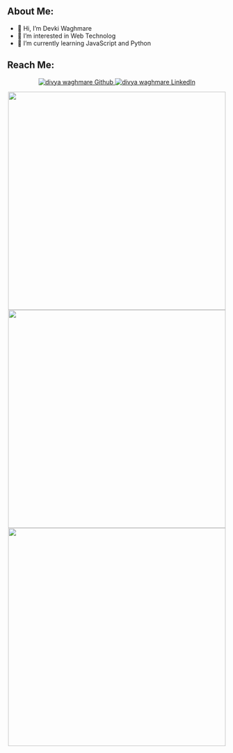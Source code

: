 ## About Me:

- 👋 Hi, I’m Devki Waghmare
- 👀 I’m interested in Web Technolog
- 🌱 I’m currently learning JavaScript and Python

## Reach Me:

<p align="center">
    <a href="https://github.com/dimple-dw" target="_blank">
        <img src="https://img.shields.io/badge/-Github-000?logo=github&style=for-the-badge&logoColor=white&color=black" alt="divya waghmare Github" />
    </a>
    <a href="https://www.linkedin.com/in/devki-waghmare/" target="_blank">
        <img src="https://img.shields.io/badge/-LinkedIn-0077B5?logo=linkedin&style=for-the-badge&logoColor=white&color=black" alt="divya waghmare LinkedIn" />
    </a>
</p>

<p align="center" >  
  <a href="https://github.com/dimple-dw/"> 
    <img width=500 src="https://github-readme-stats.vercel.app/api?username=dimple-dw&count_private=true&show_icons=true&include_all_commits=true&theme=dark"/>
  </a>
   <br/>
  <a href="https://github.com/dimple-dw/"> 
    <img width=500 src="https://github-readme-streak-stats.herokuapp.com?user=dimple-dw&theme=dark"/>
  </a>
   <br/>
  <a href="https://github.com/dimple-dw/"> 
    <img width=500 src="https://github-readme-stats.vercel.app/api/top-langs/?username=dimple-dw&count_private=true&layout=compact&theme=dark"/>
  </a>
</p>